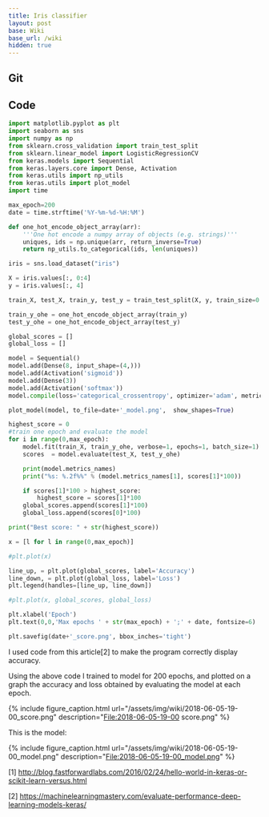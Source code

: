 ```yaml
---
title: Iris classifier
layout: post
base: Wiki
base_url: /wiki
hidden: true
---
```



Git
---


Code
----

``` python
import matplotlib.pyplot as plt
import seaborn as sns
import numpy as np
from sklearn.cross_validation import train_test_split
from sklearn.linear_model import LogisticRegressionCV
from keras.models import Sequential
from keras.layers.core import Dense, Activation
from keras.utils import np_utils
from keras.utils import plot_model
import time

max_epoch=200
date = time.strftime('%Y-%m-%d-%H:%M')

def one_hot_encode_object_array(arr):
    '''One hot encode a numpy array of objects (e.g. strings)'''
    uniques, ids = np.unique(arr, return_inverse=True)
    return np_utils.to_categorical(ids, len(uniques))

iris = sns.load_dataset("iris")

X = iris.values[:, 0:4]
y = iris.values[:, 4]

train_X, test_X, train_y, test_y = train_test_split(X, y, train_size=0.5, random_state=0)

train_y_ohe = one_hot_encode_object_array(train_y)
test_y_ohe = one_hot_encode_object_array(test_y)

global_scores = []
global_loss = []

model = Sequential()
model.add(Dense(8, input_shape=(4,)))
model.add(Activation('sigmoid'))
model.add(Dense(3))
model.add(Activation('softmax'))
model.compile(loss='categorical_crossentropy', optimizer='adam', metrics=['accuracy'])

plot_model(model, to_file=date+'_model.png',  show_shapes=True)

highest_score = 0
#train one epoch and evaluate the model
for i in range(0,max_epoch):
    model.fit(train_X, train_y_ohe, verbose=1, epochs=1, batch_size=1)
    scores  = model.evaluate(test_X, test_y_ohe)

    print(model.metrics_names)
    print("%s: %.2f%%" % (model.metrics_names[1], scores[1]*100))

    if scores[1]*100 > highest_score:
        highest_score = scores[1]*100
    global_scores.append(scores[1]*100)
    global_loss.append(scores[0]*100)

print("Best score: " + str(highest_score))

x = [l for l in range(0,max_epoch)]

#plt.plot(x)

line_up, = plt.plot(global_scores, label='Accuracy')
line_down, = plt.plot(global_loss, label='Loss')
plt.legend(handles=[line_up, line_down])

#plt.plot(x, global_scores, global_loss)

plt.xlabel('Epoch')
plt.text(0,0,'Max epochs ' + str(max_epoch) + ';' + date, fontsize=6)

plt.savefig(date+'_score.png', bbox_inches='tight')
```

I used code from this article[2] to make the program correctly display accuracy.

Using the above code I trained to model for 200 epochs, and plotted on a graph the accuracy and loss obtained by evaluating the model at each epoch.

{% include figure_caption.html url="/assets/img/wiki/2018-06-05-19-00_score.png" description="<File:2018-06-05-19-00> score.png" %}

This is the model:

{% include figure_caption.html url="/assets/img/wiki/2018-06-05-19-00_model.png" description="<File:2018-06-05-19-00_model.png>" %}

<references />

[1] <http://blog.fastforwardlabs.com/2016/02/24/hello-world-in-keras-or-scikit-learn-versus.html>

[2] <https://machinelearningmastery.com/evaluate-performance-deep-learning-models-keras/>
